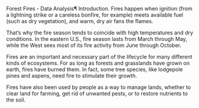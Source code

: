 Forest Fires - Data Analysis¶
Introduction.
Fires happen when ignition (from a lightning strike or a careless bonfire, for example) meets available fuel (such as dry vegetation), and warm, dry air fans the flames.

That’s why the fire season tends to coincide with high temperatures and dry conditions. In the eastern U.S., fire season lasts from March through May, while the West sees most of its fire activity from June through October.

Fires are an important and necessary part of the lifecycle for many different kinds of ecosystems. For as long as forests and grasslands have grown on earth, fires have burned them. In fact, some tree species, like lodgepole pines and aspens, need fire to stimulate their growth.

Fires have also been used by people as a way to manage lands, whether to clear land for farming, get rid of unwanted pests, or to restore nutrients to the soil.

